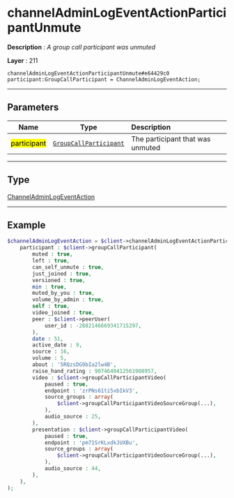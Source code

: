 # channelAdminLogEventActionParticipantUnmute

**Description** : *A group call participant was unmuted*

**Layer** : 211

```tl
channelAdminLogEventActionParticipantUnmute#e64429c0 participant:GroupCallParticipant = ChannelAdminLogEventAction;
```

---

## Parameters

| Name | Type | Description |
| :---: | :---: | :--- |
| <mark>participant</mark> | [`GroupCallParticipant`](type/GroupCallParticipant) | The participant that was unmuted |

---

## Type

[ChannelAdminLogEventAction](type/ChannelAdminLogEventAction)

---

## Example

```php
$channelAdminLogEventAction = $client->channelAdminLogEventActionParticipantUnmute(
	participant : $client->groupCallParticipant(
		muted : true,
		left : true,
		can_self_unmute : true,
		just_joined : true,
		versioned : true,
		min : true,
		muted_by_you : true,
		volume_by_admin : true,
		self : true,
		video_joined : true,
		peer : $client->peerUser(
			user_id : -2882146669341715297,
		),
		date : 51,
		active_date : 9,
		source : 16,
		volume : 5,
		about : '5RQzsDG9bIa2lw4B',
		raise_hand_rating : 9074640412561908957,
		video : $client->groupCallParticipantVideo(
			paused : true,
			endpoint : 'zrPNs61ti5xbIkV3',
			source_groups : array(
				$client->groupCallParticipantVideoSourceGroup(...),
			),
			audio_source : 25,
		),
		presentation : $client->groupCallParticipantVideo(
			paused : true,
			endpoint : 'pm71SrKLxdkJUXBu',
			source_groups : array(
				$client->groupCallParticipantVideoSourceGroup(...),
			),
			audio_source : 44,
		),
	),
);
```